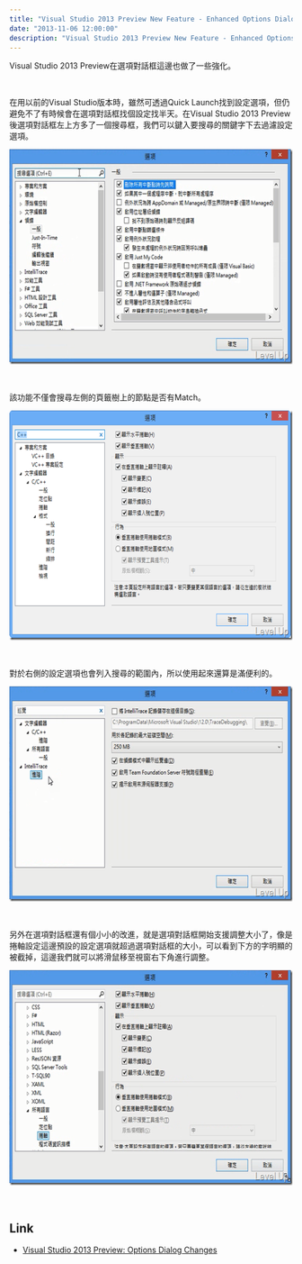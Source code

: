 ```yaml
---
title: "Visual Studio 2013 Preview New Feature - Enhanced Options Dialog"
date: "2013-11-06 12:00:00"
description: "Visual Studio 2013 Preview New Feature - Enhanced Options Dialog"
---
```


<p>Visual Studio 2013 Preview在選項對話框這邊也做了一些強化。</p>  <p> </p>  <p>在用以前的Visual Studio版本時，雖然可透過Quick Launch找到設定選項，但仍避免不了有時候會在選項對話框找個設定找半天。在Visual Studio 2013 Preview後選項對話框左上方多了一個搜尋框，我們可以鍵入要搜尋的關鍵字下去過濾設定選項。</p>  <p><img style="border-top: 0px; border-right: 0px; border-bottom: 0px; border-left: 0px" border="0" alt="image" src="\images\posts\7c3b45d4-4a1a-42f4-989c-142e3271276b\image_thumb.png" width="644" height="382" /></a> </p>  <p> </p>  <p>該功能不僅會搜尋左側的頁籤樹上的節點是否有Match。</p>  <p><a href="http://files.dotblogs.com.tw/larrynung/1307/VisualStudio2013PreviewNewFeatureEnhance_13819/image_6.png"><img style="border-top: 0px; border-right: 0px; border-bottom: 0px; border-left: 0px" border="0" alt="image" src="\images\posts\7c3b45d4-4a1a-42f4-989c-142e3271276b\image_thumb_2.png" width="644" height="408" /></a></p>  <p> </p>  <p>對於右側的設定選項也會列入搜尋的範圍內，所以使用起來還算是滿便利的。 </p>  <p><a href="http://files.dotblogs.com.tw/larrynung/1307/VisualStudio2013PreviewNewFeatureEnhance_13819/image_4.png"><img style="border-top: 0px; border-right: 0px; border-bottom: 0px; border-left: 0px" border="0" alt="image" src="\images\posts\7c3b45d4-4a1a-42f4-989c-142e3271276b\image_thumb_1.png" width="644" height="382" /></a> </p>  <p> </p>  <p>另外在選項對話框還有個小小的改進，就是選項對話框開始支援調整大小了，像是捲軸設定這邊預設的設定選項就超過選項對話框的大小，可以看到下方的字明顯的被截掉，這邊我們就可以將滑鼠移至視窗右下角進行調整。</p>  <p><a href="http://files.dotblogs.com.tw/larrynung/1307/VisualStudio2013PreviewNewFeatureEnhance_13819/image_8.png"><img style="border-top: 0px; border-right: 0px; border-bottom: 0px; border-left: 0px" border="0" alt="image" src="\images\posts\7c3b45d4-4a1a-42f4-989c-142e3271276b\image_thumb_3.png" width="644" height="382" /></a> </p>  <p> </p>  <h2>Link</h2>  <ul>   <li><a href="http://blogs.msdn.com/b/zainnab/archive/2013/07/03/visual-studio-2013-preview-options-dialog-changes.aspx" target="_blank">Visual Studio 2013 Preview: Options Dialog Changes</li> </ul>
